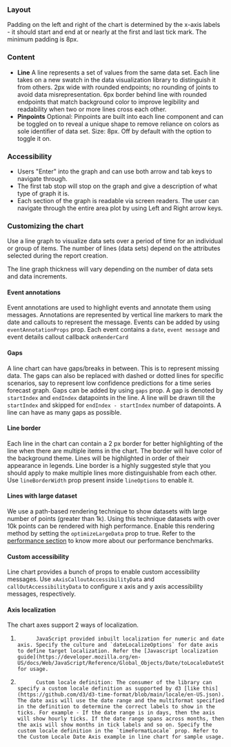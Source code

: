 ### Layout

Padding on the left and right of the chart is determined by the x-axis labels - it should start and end at or nearly at the first and last tick mark. The minimum padding is 8px.

### Content

- **Line** A line represents a set of values from the same data set. Each line takes on a new swatch in the data visualization library to distinguish it from others. 2px wide with rounded endpoints; no rounding of joints to avoid data misrepresentation. 6px border behind line with rounded endpoints that match background color to improve legibility and readability when two or more lines cross each other.
- **Pinpoints** Optional: Pinpoints are built into each line component and can be toggled on to reveal a unique shape to remove reliance on colors as sole identifier of data set. Size: 8px. Off by default with the option to toggle it on.

### Accessibility

- Users "Enter" into the graph and can use both arrow and tab keys to navigate through.
- The first tab stop will stop on the graph and give a description of what type of graph it is.
- Each section of the graph is readable via screen readers. The user can navigate through the entire area plot by using Left and Right arrow keys.

### Customizing the chart

Use a line graph to visualize data sets over a period of time for an individual or group of items. The number of lines (data sets) depend on the attributes selected during the report creation.

The line graph thickness will vary depending on the number of data sets and data increments.

#### Event annotations

Event annotations are used to highlight events and annotate them using messages. Annotations are represented by vertical line markers to mark the date and callouts to represent the message. Events can be added by using `eventAnnotationProps` prop. Each event contains a `date`, `event message` and event details callout callback `onRenderCard`

#### Gaps

A line chart can have gaps/breaks in between. This is to represent missing data. The gaps can also be replaced with dashed or dotted lines for specific scenarios, say to represent low confidence predictions for a time series forecast graph. Gaps can be added by using `gaps` prop. A gap is denoted by `startIndex` and `endIndex` datapoints in the line. A line will be drawn till the `startIndex` and skipped for `endIndex - startIndex` number of datapoints. A line can have as many gaps as possible.

#### Line border

Each line in the chart can contain a 2 px border for better highlighting of the line when there are multiple items in the chart. The border will have color of the background theme. Lines will be highlighted in order of their appearance in legends. Line border is a highly suggested style that you should apply to make multiple lines more distinguishable from each other. Use `lineBorderWidth` prop present inside `lineOptions` to enable it.

#### Lines with large dataset

We use a path-based rendering technique to show datasets with large number of points (greater than 1k). Using this technique datasets with over 10k points can be rendered with high performance. Enable this rendering method by setting the `optimizeLargeData` prop to true. Refer to the [performance section](https://github.com/microsoft/fluentui/blob/master/packages/react-charting/README.md#performance) to know more about our performance benchmarks.

#### Custom accessibility

Line chart provides a bunch of props to enable custom accessibility messages. Use `xAxisCalloutAccessibilityData` and `callOutAccessibilityData` to configure x axis and y axis accessibility messages, respectively.

#### Axis localization

The chart axes support 2 ways of localization.

1.           JavaScript provided inbuilt localization for numeric and date axis. Specify the culture and `dateLocalizeOptions` for date axis to define target localization. Refer the [Javascript localization guide](https://developer.mozilla.org/en-US/docs/Web/JavaScript/Reference/Global_Objects/Date/toLocaleDateString) for usage.
2.           Custom locale definition: The consumer of the library can specify a custom locale definition as supported by d3 [like this](https://github.com/d3/d3-time-format/blob/main/locale/en-US.json). The date axis will use the date range and the multiformat specified in the definition to determine the correct labels to show in the ticks. For example - If the date range is in days, then the axis will show hourly ticks. If the date range spans across months, then the axis will show months in tick labels and so on. Specify the custom locale definition in the `timeFormatLocale` prop. Refer to the Custom Locale Date Axis example in line chart for sample usage.
